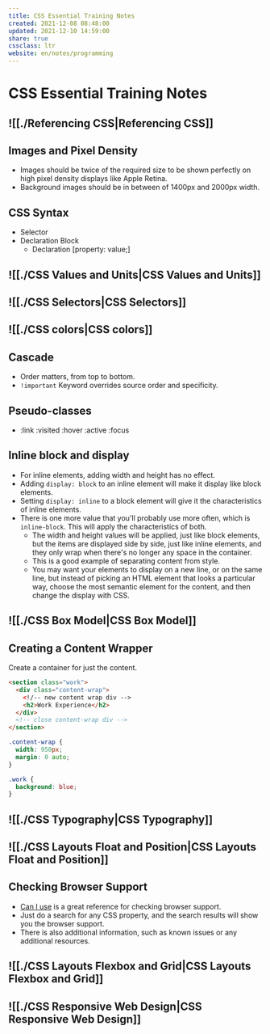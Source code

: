 ```yaml
---
title: CSS Essential Training Notes
created: 2021-12-08 08:48:00
updated: 2021-12-10 14:59:00
share: true
cssclass: ltr
website: en/notes/programming
---
```


# CSS Essential Training Notes

## ![[./Referencing CSS|Referencing CSS]]

## Images and Pixel Density

- Images should be twice of the required size to be shown perfectly on high pixel density displays like Apple Retina.
- Background images should be in between of 1400px and 2000px width.

## CSS Syntax

- Selector
- Declaration Block
  - Declaration [property: value;]

## ![[./CSS Values and Units|CSS Values and Units]]

## ![[./CSS Selectors|CSS Selectors]]

## ![[./CSS colors|CSS colors]]

## Cascade

- Order matters, from top to bottom.
- `!important` Keyword overrides source order and specificity.

## Pseudo-classes

- :link :visited :hover :active :focus

## Inline block and display

- For inline elements, adding width and height has no effect.
- Adding `display: block` to an inline element will make it display like block elements.
- Setting `display: inline` to a block element will give it the characteristics of inline elements.
- There is one more value that you'll probably use more often, which is `inline-block`. This will apply the characteristics of both.
  - The width and height values will be applied, just like block elements, but the items are displayed side by side, just like inline elements, and they only wrap when there's no longer any space in the container.
  - This is a good example of separating content from style.
  - You may want your elements to display on a new line, or on the same line, but instead of picking an HTML element that looks a particular way, choose the most semantic element for the content, and then change the display with CSS.

## ![[./CSS Box Model|CSS Box Model]]

## Creating a Content Wrapper

Create a container for just the content.

```html
<section class="work">
  <div class="content-wrap">
    <!/-- new content wrap div -->
    <h2>Work Experience</h2>
  </div>
  <!-- close content-wrap div -->
</section>
```

```css
.content-wrap {
  width: 950px;
  margin: 0 auto;
}

.work {
  background: blue;
}
```

## ![[./CSS Typography|CSS Typography]]

## ![[./CSS Layouts Float and Position|CSS Layouts Float and Position]]

## Checking Browser Support

- [Can I use](https://caniuse.com) is a great reference for checking browser support.
- Just do a search for any CSS property, and the search results will show you the browser support.
- There is also additional information, such as known issues or any additional resources.

## ![[./CSS Layouts Flexbox and Grid|CSS Layouts Flexbox and Grid]]

## ![[./CSS Responsive Web Design|CSS Responsive Web Design]]
